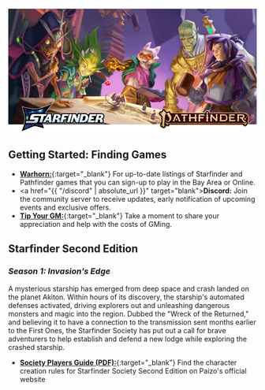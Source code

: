 
![Image](/assets/img/featured-starfinder-pathfinder.webp)

## Getting Started: Finding Games

- [**Warhorn:**](https://warhorn.net/events/tethyr-x-starfinder-pathfinder-2e){:target="_blank"} For up-to-date listings of Starfinder and Pathfinder games that you can sign-up to play in the Bay Area or Online.
- <a href="{{ "/discord" | absolute_url }}" target="blank">**Discord:**</a> Join the community server to receive updates, early notification of upcoming events and exclusive offers.
- [**Tip Your GM:**](https://ko-fi.com/tethyr){:target="_blank"} Take a moment to share your appreciation and help with the costs of GMing.

## Starfinder Second Edition

### _Season 1: Invasion's Edge_ 
A mysterious starship has emerged from deep space and crash landed on the planet Akiton. Within hours of its discovery, the starship's automated defenses activated, driving explorers out and unleashing dangerous monsters and magic into the region. Dubbed the "Wreck of the Returned," and believing it to have a connection to the transmission sent months earlier to the First Ones, the Starfinder Society has put out a call for brave adventurers to help establish and defend a new lodge while exploring the crashed starship.
- [**Society Players Guide (PDF):**](https://downloads.paizo.com/OP-Files/SFS+Invasions+Edge+Players+Guide.pdf){:target="_blank"} Find the character creation rules for Starfinder Society Second Edition on Paizo's official website
